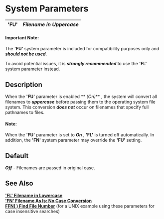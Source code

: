 # System Parameters

**'FU'** |  **_Filename in Uppercase_**  
---|---  
  
#### **Important Note:**  
The **'FU'** system parameter is included for compatibility purposes only and **_should not be used_**.  
  
To avoid potential issues, it is **_strongly recommended_** to use the **'FL'** system parameter instead.

##  Description

When the **'FU'** parameter is enabled ** _(On)_** , the system will convert all filenames to **_uppercase_** before passing them to the operating system file system. This conversion **_does not_** occur on filenames that specify full pathnames to files.

#### **Note:**  
When the **'FU'** parameter is set to **_On_** , **'FL'** is turned off automatically. In addition, the **'FN'** system parameter may override the **'FU'** setting.

##  Default

**_Off_** \- Filenames are passed in original case.

##  See Also

[**'FL' Filename in Lowercase**](fl.md)  
[**'FN' Filename As Is: No Case Conversion**](fn.md)  
[**FFN( ) Find File Number**](../functions/ffn.md) (for a UNIX example using these parameters for case insensitive searches)
